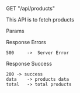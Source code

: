 GET "/api/products"

This API is to fetch products

Params

Response Errors

    500     ->  Server Error

Response Success

    200 -> success
    data    -> products data
    total   -> total products
